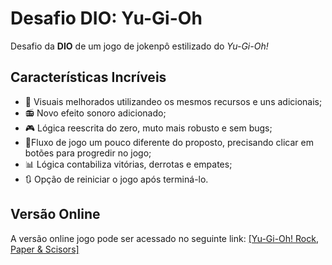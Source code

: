 # Desafio DIO: Yu-Gi-Oh
Desafio da **DIO** de um jogo de jokenpô estilizado do *Yu-Gi-Oh!*

## Características Incríveis
- 🎨 Visuais melhorados utilizandeo os mesmos recursos e uns adicionais;
- 📻 Novo efeito sonoro adicionado;
- 🎮 Lógica reescrita do zero, muto mais robusto e sem bugs;
- 🚩Fluxo de jogo um pouco diferente do proposto, precisando clicar em botões para progredir no jogo;
- 📊 Lógica contabiliza vitórias, derrotas e empates;
- 🔃 Opção de reiniciar o jogo após terminá-lo.

## Versão Online
A versão online jogo pode ser acessado no seguinte link: [[Yu-Gi-Oh! Rock, Paper & Scisors]](https://rafael-sol.github.io/desafio-yugi-oh/)
